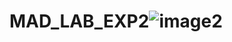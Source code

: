 # MAD_LAB_EXP2![image2](https://github.com/kainaat0110/MAD_LAB_EXP2/assets/110599444/a7c93d43-7f6f-430b-a71b-007e7fb396e5)
